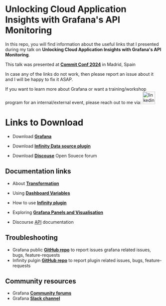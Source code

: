 # Unlocking Cloud Application Insights with Grafana's API Monitoring

In this repo, you will find information about the useful links that I presented during my talk on **Unlocking Cloud Application Insights with Grafana's API Monitoring**.

This talk was presented at **[Commit Conf 2024](https://2024.commit-conf.com/)** in Madrid, Spain

In case any of the links do not work, then please report an issue about it and I will be happy to fix it ASAP.

If you want to learn more about Grafana or want a training/workshop program for an internal/external event, please reach out to me via:
  <a href="https://www.linkedin.com/in/syed-usman-ahmad-b1415515/" target="_blank">
    <img src="https://img.shields.io/static/v1?message=LinkedIn&logo=linkedin&label=&color=0077B5&logoColor=white&labelColor=&style=for-the-badge" height="40" alt="linkedin logo"  />
  </a>


# Links to Download

- Download **[Grafana](https://grafana.com/grafana/)**

- Download **[Infinity Data source plugin](https://grafana.com/grafana/plugins/yesoreyeram-infinity-datasource/)**

- Download **[Discouse](https://github.com/discourse/discourse)** Open Souece forum


## Documentation links

- About **[Transformation](https://grafana.com/docs/grafana/latest/panels-visualizations/query-transform-data/transform-data/)**

- Using **[Dashboard Variables](https://grafana.com/docs/grafana/latest/dashboards/variables/)**

- How to use **[Infinity plugin](https://grafana.com/docs/plugins/yesoreyeram-infinity-datasource/latest/)**

- Exploring **[Grafana Panels and Visualisation](https://grafana.com/docs/grafana/latest/panels-visualizations/)**

- Discourse [API](https://meta.discourse.org/t/discourse-rest-api-documentation/22706) documentation


## Troubleshooting

- Grafana public **[GitHub repo](https://github.com/grafana/grafana/)** to report issues grafana related issues, bugs, feature-requests
- Infinity pulgin **[GitHub repo](https://github.com/yesoreyeram/grafana-infinity-datasource)** to report plugin related issues, bugs, feature-requests



## Community resources

- Grafana **[Community forums](https://community.grafana.com/)**
- Grafana **[Slack channel]( https://slack.grafana.com/)**
